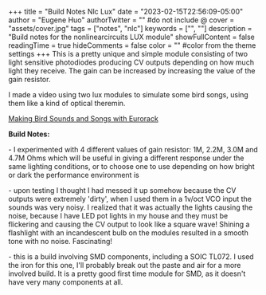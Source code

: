 +++
title = "Build Notes Nlc Lux"
date = "2023-02-15T22:56:09-05:00"
author = "Eugene Huo"
authorTwitter = "" #do not include @
cover = "assets/cover.jpg"
tags = ["notes", "nlc"]
keywords = ["", ""]
description = "Build notes for the nonlinearcircuits LUX module"
showFullContent = false
readingTime = true
hideComments = false
color = "" #color from the theme settings
+++
This is a pretty unique and simple module consisting of two light sensitive photodiodes producing CV outputs depending on how much light they receive. The gain can be increased by increasing the value of the gain resistor.

I made a video using two lux modules to simulate some bird songs, using them like a kind of optical theremin.

[Making Bird Sounds and Songs with Eurorack](https://youtu.be/6OflJaoHDFE)

**Build Notes:**

\- I experimented with 4 different values of gain resistor: 1M, 2.2M, 3.0M and 4.7M Ohms which will be useful in giving a different response under the same lighting conditions, or to choose one to use depending on how bright or dark the performance environment is

\- upon testing I thought I had messed it up somehow because the CV outputs were extremely 'dirty', when I used them in a 1v/oct VCO input the sounds was very noisy. I realized that it was actually the lights causing the noise, because I have LED pot lights in my house and they must be flickering and causing the CV output to look like a square wave! Shining a flashlight with an incandescent bulb on the modules resulted in a smooth tone with no noise. Fascinating!

\- this is a build involving SMD components, including a SOIC TL072. I used the iron for this one, I'll probably break out the paste and air for a more involved build. It is a pretty good first time module for SMD, as it doesn't have very many components at all.
